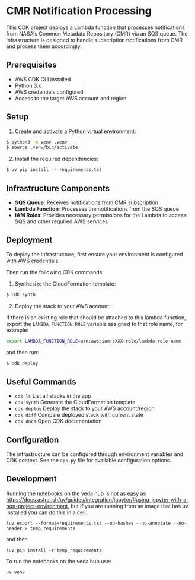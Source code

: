 # CMR Notification Processing

This CDK project deploys a Lambda function that processes notifications from NASA's Common Metadata Repository (CMR) via an SQS queue. The infrastructure is designed to handle subscription notifications from CMR and process them accordingly.

## Prerequisites

- AWS CDK CLI installed
- Python 3.x
- AWS credentials configured
- Access to the target AWS account and region

## Setup

1. Create and activate a Python virtual environment:

```bash
$ python3 -m venv .venv
$ source .venv/bin/activate
```

2. Install the required dependencies:

```bash
$ uv pip install -r requirements.txt
```

## Infrastructure Components

- **SQS Queue**: Receives notifications from CMR subscription
- **Lambda Function**: Processes the notifications from the SQS queue
- **IAM Roles**: Provides necessary permissions for the Lambda to access SQS and other required AWS services

## Deployment

To deploy the infrastructure, first ensure your environment is configured with AWS credentials. 

Then run the following CDK commands:

1. Synthesize the CloudFormation template:
```bash
$ cdk synth
```

2. Deploy the stack to your AWS account:

If there is an existing role that should be attached to this lambda function, export the `LAMBDA_FUNCTION_ROLE` variable assigned to that role name, for example:

```bash
export LAMBDA_FUNCTION_ROLE=arn:aws:iam::XXX:role/lambda-role-name
```

and then run:

```bash
$ cdk deploy
```

## Useful Commands

- `cdk ls`          List all stacks in the app
- `cdk synth`       Generate the CloudFormation template
- `cdk deploy`      Deploy the stack to your AWS account/region
- `cdk diff`        Compare deployed stack with current state
- `cdk docs`        Open CDK documentation

## Configuration

The infrastructure can be configured through environment variables and CDK context. See the `app.py` file for available configuration options.

## Development
Running the notebooks on the veda hub is not as easy as https://docs.astral.sh/uv/guides/integration/jupyter/#using-jupyter-with-a-non-project-environment, but if you are running from an image that has uv installed you can do this in a cell:

```
!uv export --format=requirements.txt --no-hashes --no-annotate --no-header > temp_requirements
```
and then
```
!uv pip install -r temp_requirements
```



To run the notebooks on the veda hub use:

```
uv venv
```
